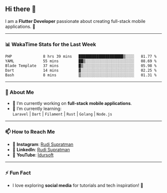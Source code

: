 ## Hi there 👋

I am a **Flutter Developer** passionate about creating full-stack mobile applications. 🚀

---

### 📊 WakaTime Stats for the Last Week
<!--START_SECTION:waka-->

```txt
PHP              8 hrs 39 mins   ████████████████████▒░░░░   81.77 %
YAML             55 mins         ██▒░░░░░░░░░░░░░░░░░░░░░░   08.69 %
Blade Template   37 mins         █▒░░░░░░░░░░░░░░░░░░░░░░░   05.98 %
Dart             14 mins         ▓░░░░░░░░░░░░░░░░░░░░░░░░   02.25 %
Bash             8 mins          ▒░░░░░░░░░░░░░░░░░░░░░░░░   01.31 %
```

<!--END_SECTION:waka-->

---

### 🌱 About Me
- 🔭 I’m currently working on **full-stack mobile applications**.
- 🌱 I’m currently learning:  
  `Laravel` | `Dart` | `Filament` | `Rust` | `Golang` | `Node.js`

---

### 📫 How to Reach Me
- 💬 **Instagram**: [Rudi Supratman](https://www.instagram.com/rudisupratman97)  
- 💼 **LinkedIn**: [Rudi Supratman](https://www.linkedin.com/in/rudi-supratman-324233281)  
- 🎥 **YouTube**: [Idursoft](https://www.youtube.com/@adde5863)

---

### ⚡ Fun Fact
- I love exploring **social media** for tutorials and tech inspiration! 🎥
